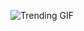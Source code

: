 ![Trending GIF](https://media3.giphy.com/media/v1.Y2lkPThiYjIxNzcybmJmbjRpeDhnOHl3cTZsMXQ1dm1ud3plNXZrMXJpbW4zcnk4eDY4dSZlcD12MV9naWZzX3NlYXJjaCZjdD1n/2jMtpIi8mhE8ctiMtK/giphy.gif)
